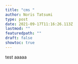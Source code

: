 ```yaml
---
title: "cms "
author: Noris Tatsumi
type: post
date: 2021-09-17T11:16:26.113Z
lastmod: ""
featuredpath: ""
draft: false
showtoc: true
---
```

test aaaaa